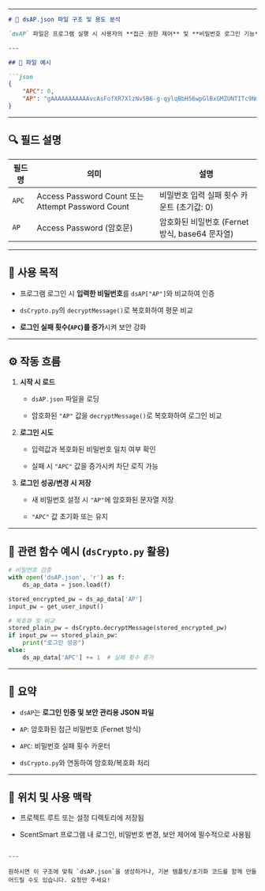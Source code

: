 

---

````markdown
# 🔐 dsAP.json 파일 구조 및 용도 분석

`dsAP` 파일은 프로그램 실행 시 사용자의 **접근 권한 제어** 및 **비밀번호 로그인 기능**을 위한 설정 파일로 사용됩니다.

---

## 📄 파일 예시

```json
{
    "APC": 0,
    "AP": "gAAAAAAAAAAAvcAsFofXR7XlzNv5B6-g-qylqBbH56wpGlBxGMZUNTITc9Nmm6Bg2euaWNsETZjvygOHleRgv6-D-UKVbScOgg=="
}
````

---

## 🔍 필드 설명

|필드명|의미|설명|
|---|---|---|
|`APC`|Access Password Count 또는 Attempt Password Count|비밀번호 입력 실패 횟수 카운트 (초기값: 0)|
|`AP`|Access Password (암호문)|암호화된 비밀번호 (Fernet 방식, base64 문자열)|

---

## 🔐 사용 목적

- 프로그램 로그인 시 **입력한 비밀번호**를 `dsAP["AP"]`와 비교하여 인증
    
- `dsCrypto.py`의 `decryptMessage()`로 복호화하여 평문 비교
    
- **로그인 실패 횟수(`APC`)를 증가**시켜 보안 강화
    

---

## ⚙️ 작동 흐름

1. **시작 시 로드**
    
    - `dsAP.json` 파일을 로딩
        
    - 암호화된 `"AP"` 값을 `decryptMessage()`로 복호화하여 로그인 비교
        
2. **로그인 시도**
    
    - 입력값과 복호화된 비밀번호 일치 여부 확인
        
    - 실패 시 `"APC"` 값을 증가시켜 차단 로직 가능
        
3. **로그인 성공/변경 시 저장**
    
    - 새 비밀번호 설정 시 `"AP"`에 암호화된 문자열 저장
        
    - `"APC"` 값 초기화 또는 유지
        

---

## 🔗 관련 함수 예시 (`dsCrypto.py` 활용)

```python
# 비밀번호 검증
with open('dsAP.json', 'r') as f:
    ds_ap_data = json.load(f)

stored_encrypted_pw = ds_ap_data['AP']
input_pw = get_user_input()

# 복호화 및 비교
stored_plain_pw = dsCrypto.decryptMessage(stored_encrypted_pw)
if input_pw == stored_plain_pw:
    print("로그인 성공")
else:
    ds_ap_data['APC'] += 1  # 실패 횟수 증가
```

---

## 📌 요약

- `dsAP`는 **로그인 인증 및 보안 관리용 JSON 파일**
    
- `AP`: 암호화된 접근 비밀번호 (Fernet 방식)
    
- `APC`: 비밀번호 실패 횟수 카운터
    
- `dsCrypto.py`와 연동하여 암호화/복호화 처리
    

---

## 📁 위치 및 사용 맥락

- 프로젝트 루트 또는 설정 디렉토리에 저장됨
    
- ScentSmart 프로그램 내 로그인, 비밀번호 변경, 보안 제어에 필수적으로 사용됨
    

```

---

원하시면 이 구조에 맞춰 `dsAP.json`을 생성하거나, 기본 템플릿/초기화 코드를 함께 만들어드릴 수도 있습니다. 요청만 주세요!
```